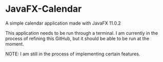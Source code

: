 # JavaFX-Calendar
A simple calendar application made with JavaFX 11.0.2

This application needs to be run through a terminal.
I am currently in the process of refining this GitHub, but it should be able to be run at the moment.

NOTE: I am still in the process of implementing certain features.
